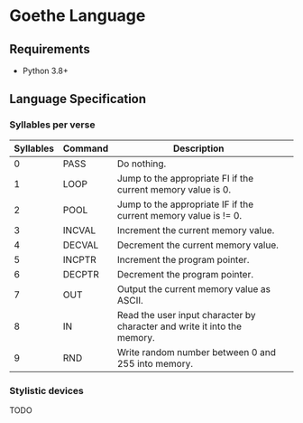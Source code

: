 # Goethe Language

## Requirements
- Python  3.8+
## Language Specification



### Syllables per verse

| Syllables | Command | Description                                                  |      |
| --------- | ------- | ------------------------------------------------------------ | ---- |
| 0         | PASS    | Do nothing.                                                  |      |
| 1         | LOOP    | Jump to the appropriate FI if the current memory value is 0. |      |
| 2         | POOL    | Jump to the appropriate IF if the current memory value is != 0. |      |
| 3         | INCVAL  | Increment the current memory value.                          |      |
| 4         | DECVAL  | Decrement the current memory value.                          |      |
| 5         | INCPTR  | Increment the program pointer.                               |      |
| 6         | DECPTR  | Decrement the program pointer.                               |      |
| 7         | OUT     | Output the current memory value as ASCII.                    |      |
| 8         | IN      | Read the user input character by character and write it into the memory. |      |
| 9         | RND     | Write random number between 0 and 255 into memory.           |      |



### Stylistic devices

TODO
